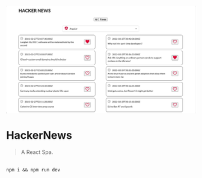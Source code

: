<p align="center">
    <img src="AppPreview.gif" alt="animated"/>
</p>


# HackerNews

> A React Spa.

```

npm i && npm run dev

```
